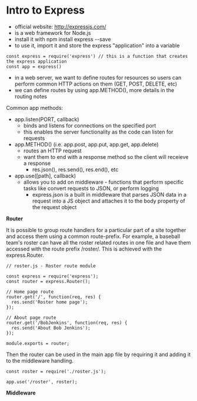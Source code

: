 # Intro to Express

- official website: http://expressjs.com/
- is a web framework for Node.js
- install it with npm install express --save
- to use it, import it and store the express "application" into a variable
```
const express = require('express') // this is a function that creates the express application
const app = express()
```

- in a web server, we want to define routes for resources so users can perform common HTTP actions on them (GET, POST, DELETE, etc)
- we can define routes by using app.METHOD(), more details in the routing notes

Common app methods:

- app.listen(PORT, callback)
    - binds and listens for connections on the specified port
    - this enables the server functionality as the code can listen for requests
- app.METHOD() (i.e. app.post, app.put, app.get, app.delete)
    - routes an HTTP request
    - want them to end with a response method so the client will receieve a response
        - res.json(), res.send(), res.end(), etc
- app.use([path], callback)
    - allows you to add on middleware - functions that perform specific tasks like convert requests to JSON, or perform logging
        - express.json is a built in middleware that parses JSON data in a request into a JS object and attaches it to the body property of the request object

<b>Router</b>

It is possible to group route handlers for a particular part of a site together and access them using a common route-prefix. For example, a baseball team's roster can have all the roster related routes in one file and have them accessed with the route prefix /roster/. This is achieved with the express.Router.

```
// roster.js - Roster route module

const express = require('express');
const router = express.Router();

// Home page route
router.get('/', function(req, res) {
  res.send('Roster home page');
});

// About page route
router.get('/BobJenkins', function(req, res) {
  res.send('About Bob Jenkins');
});

module.exports = router;

```

Then the router can be used in the main app file by requiring it and adding it to the middleware handling.

```
const roster = require('./roster.js');

app.use('/roster', roster);
```

<b>Middleware</b>
